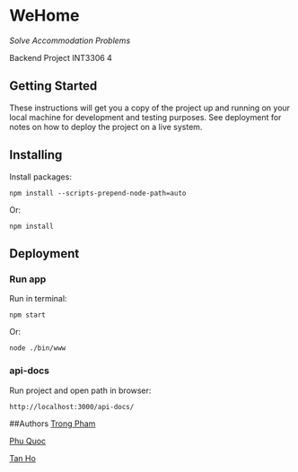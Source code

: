 # WeHome
_Solve Accommodation Problems_

Backend Project INT3306 4
## Getting Started
These instructions will get you a copy of the project up and running on your local machine for development and testing purposes. See deployment for notes on how to deploy the project on a live system.

## Installing
Install packages:

    npm install --scripts-prepend-node-path=auto

Or:

    npm install

## Deployment
### Run app
Run in terminal:
    
    npm start
Or:
    
    node ./bin/www

### api-docs
Run project and open path in browser:

    http://localhost:3000/api-docs/

##Authors
[Trong Pham](https://github.com/phamtrong2001)

[Phu Quoc](https://github.com/npqhp)

[Tan Ho](https://github.com/manhtanit)